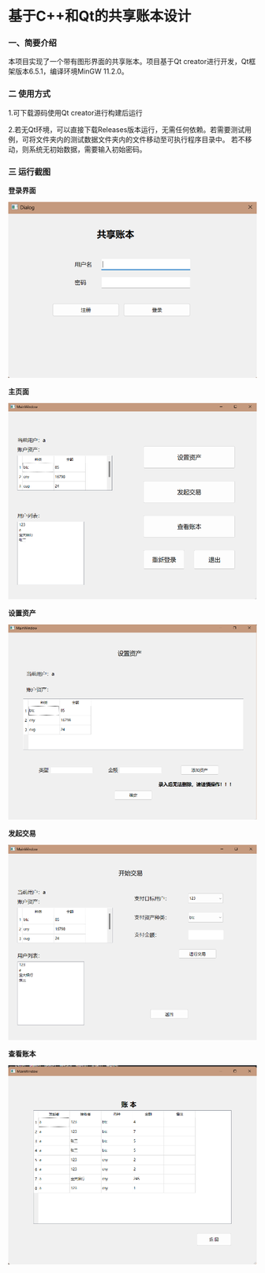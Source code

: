 # 基于C++和Qt的共享账本设计

### 一、简要介绍

本项目实现了一个带有图形界面的共享账本。项目基于Qt creator进行开发，Qt框架版本6.5.1，编译环境MinGW 11.2.0。

### 二 使用方式

1.可下载源码使用Qt creator进行构建后运行

2.若无Qt环境，可以直接下载Releases版本运行，无需任何依赖。若需要测试用例，可将文件夹内的测试数据文件夹内的文件移动至可执行程序目录中。 若不移动，则系统无初始数据，需要输入初始密码。

### 三 运行截图

**登录界面**

![image-20240201150222908](image\image-20240201150222908.png)

**主页面**

![image-20240201150327628](image\image-20240201150327628.png)

**设置资产**

![image-20240201150345894](image\image-20240201150345894.png)

**发起交易**

![image-20240201150403867](image\image-20240201150403867.png)

**查看账本**

![image-20240201150419102](image\image-20240201150419102.png)

